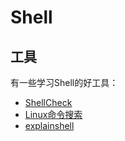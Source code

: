 # Shell
## 工具
有一些学习Shell的好工具：
* [ShellCheck](https://www.shellcheck.net/)
* [Linux命令搜索](https://jaywcjlove.github.io/linux-command/)
* [explainshell](https://explainshell.com/)

